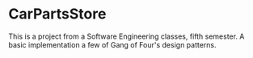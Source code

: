 # CarPartsStore
This is a project from a Software Engineering classes, fifth semester. A basic implementation a few of Gang of Four's design patterns.
